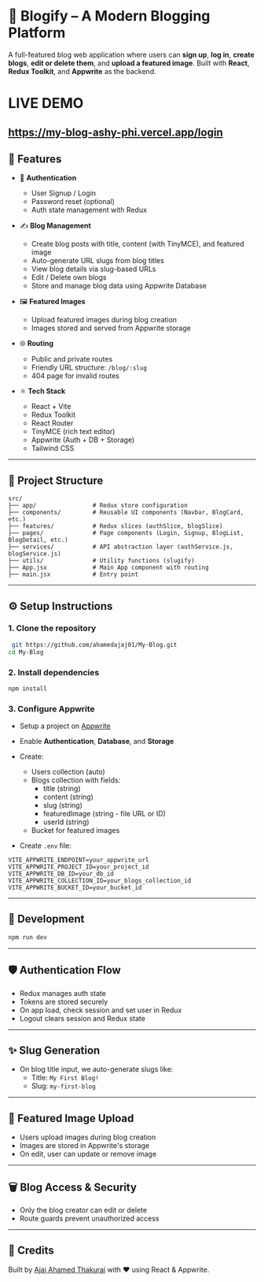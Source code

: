 # 📝 Blogify – A Modern Blogging Platform

A full-featured blog web application where users can **sign up**, **log in**, **create blogs**, **edit or delete them**, and **upload a featured image**. Built with **React**, **Redux Toolkit**, and **Appwrite** as the backend.

# LIVE DEMO

https://my-blog-ashy-phi.vercel.app/login
---

## 🚀 Features

- 🔐 **Authentication**
  - User Signup / Login
  - Password reset (optional)
  - Auth state management with Redux

- ✍️ **Blog Management**
  - Create blog posts with title, content (with TinyMCE), and featured image
  - Auto-generate URL slugs from blog titles
  - View blog details via slug-based URLs
  - Edit / Delete own blogs
  - Store and manage blog data using Appwrite Database

- 🖼️ **Featured Images**
  - Upload featured images during blog creation
  - Images stored and served from Appwrite storage

- 🌐 **Routing**
  - Public and private routes
  - Friendly URL structure: `/blog/:slug`
  - 404 page for invalid routes

- ⚛️ **Tech Stack**
  - React + Vite
  - Redux Toolkit
  - React Router
  - TinyMCE (rich text editor)
  - Appwrite (Auth + DB + Storage)
  - Tailwind CSS

---

## 📁 Project Structure

```
src/
├── app/                # Redux store configuration
├── components/         # Reusable UI components (Navbar, BlogCard, etc.)
├── features/           # Redux slices (authSlice, blogSlice)
├── pages/              # Page components (Login, Signup, BlogList, BlogDetail, etc.)
├── services/           # API abstraction layer (authService.js, blogService.js)
├── utils/              # Utility functions (slugify)
├── App.jsx             # Main App component with routing
├── main.jsx            # Entry point
```

---

## ⚙️ Setup Instructions

### 1. Clone the repository

```bash
 git https://github.com/ahamedajaj01/My-Blog.git
cd My-Blog
```

### 2. Install dependencies

```bash
npm install
```

### 3. Configure Appwrite

- Setup a project on [Appwrite](https://appwrite.io)
- Enable **Authentication**, **Database**, and **Storage**
- Create:

  - Users collection (auto)
  - Blogs collection with fields:
    - title (string)
    - content (string)
    - slug (string)
    - featuredImage (string - file URL or ID)
    - userId (string)
  - Bucket for featured images

- Create `.env` file:

```env
VITE_APPWRITE_ENDPOINT=your_appwrite_url
VITE_APPWRITE_PROJECT_ID=your_project_id
VITE_APPWRITE_DB_ID=your_db_id
VITE_APPWRITE_COLLECTION_ID=your_blogs_collection_id
VITE_APPWRITE_BUCKET_ID=your_bucket_id
```

---

## 🧪 Development

```bash
npm run dev
```

---

## 🛡️ Authentication Flow

- Redux manages auth state
- Tokens are stored securely
- On app load, check session and set user in Redux
- Logout clears session and Redux state

---

## ✨ Slug Generation

- On blog title input, we auto-generate slugs like:
  - Title: `My First Blog!`
  - Slug: `my-first-blog`

---

## 📸 Featured Image Upload

- Users upload images during blog creation
- Images are stored in Appwrite's storage
- On edit, user can update or remove image

---

## 🗑️ Blog Access & Security

- Only the blog creator can edit or delete
- Route guards prevent unauthorized access

---

## 🙌 Credits

Built by [Ajaj Ahamed Thakurai](https://www.linkedin.com/in/ajaj-ahamed-323369364) with ❤️ using React & Appwrite.
